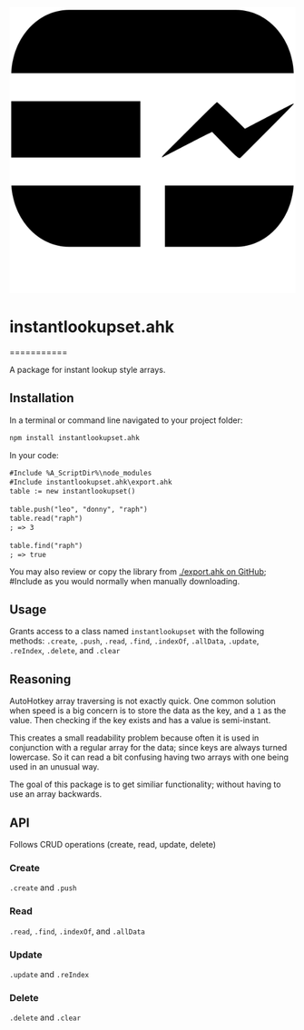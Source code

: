 <img alt="instantlookupset.ahk logo" src="./logo.svg">

# instantlookupset.ahk

===========

A package for instant lookup style arrays.


## Installation
In a terminal or command line navigated to your project folder:
```bash
npm install instantlookupset.ahk
```

In your code:
```autohotkey
#Include %A_ScriptDir%\node_modules
#Include instantlookupset.ahk\export.ahk
table := new instantlookupset()

table.push("leo", "donny", "raph")
table.read("raph")
; => 3

table.find("raph")
; => true
```
You may also review or copy the library from [./export.ahk on GitHub](https://github.com/Chunjee/instantlookupset.ahk); #Include as you would normally when manually downloading.


## Usage
Grants access to a class named `instantlookupset` with the following methods: `.create`, `.push`, `.read`, `.find`, `.indexOf`, `.allData`, `.update`, `.reIndex`, `.delete`, and `.clear`


## Reasoning
AutoHotkey array traversing is not exactly quick. One common solution when speed is a big concern is to store the data as the key, and a `1` as the value. Then checking if the key exists and has a value is semi-instant.

This creates a small readability problem because often it is used in conjunction with a regular array for the data; since keys are always turned lowercase. So it can read a bit confusing having two arrays with one being used in an unusual way.

The goal of this package is to get similiar functionality; without having to use an array backwards.


## API
Follows CRUD operations (create, read, update, delete)


### Create
`.create` and `.push`

### Read
`.read`, `.find`, `.indexOf`, and `.allData`

### Update
`.update` and `.reIndex`

### Delete
`.delete` and `.clear`
